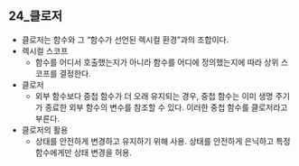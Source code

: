 ## 24_클로저

- 클로저는 함수와 그 “함수가 선언된 렉시컬 환경”과의 조합이다.
- 렉시컬 스코프
    - 함수를 어디서 호출했는지가 아니라 함수를 어디에 정의했는지에 따라 상위 스코프를 결정한다.
- 클로저
    - 외부 함수보다 중첩 함수가 더 오래 유지되는 경우, 중첩 함수는 이미 생명 주기가 종료한 외부 함수의 변수를 참조할 수 있다. 이러한 중첩 함수를 클로저라고 부른다.
- 클로저의 활용
    - 상태를 안전하게 변경하고 유지하기 위해 사용. 상태를 안전하게 은닉하고 특정 함수에게만 상태 변경을 허용.
